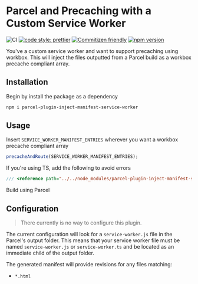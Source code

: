 # Parcel and Precaching with a Custom Service Worker

![CI](https://github.com/JSanchezIO/parcel-plugin-inject-manifest-service-worker/workflows/CI/badge.svg)
[![code style: prettier](https://img.shields.io/badge/code_style-prettier-ff69b4.svg?style=flat-square)](https://github.com/prettier/prettier)
[![Commitizen friendly](https://img.shields.io/badge/commitizen-friendly-brightgreen.svg)](http://commitizen.github.io/cz-cli/)
[![npm version](https://img.shields.io/npm/v/parcel-plugin-inject-manifest-service-worker)](https://img.shields.io/npm/v/parcel-plugin-inject-manifest-service-worker)

You've a custom service worker and want to support precaching using workbox. This will inject the
files outputted from a Parcel build as a workbox precache compliant array.

## Installation

Begin by install the package as a dependency

```sh
npm i parcel-plugin-inject-manifest-service-worker
```

## Usage

Insert `SERVICE_WORKER_MANIFEST_ENTRIES` wherever you want a workbox precache compliant array

```js
precacheAndRoute(SERVICE_WORKER_MANIFEST_ENTRIES);
```

If you're using TS, add the following to avoid errors

```js
/// <reference path="../../node_modules/parcel-plugin-inject-manifest-service-worker/index.d.ts" />
```

Build using Parcel

## Configuration

> There currently is no way to configure this plugin.

The current configuration will look for a `service-worker.js` file in the Parcel's output folder.
This means that your service worker file must be named `service-worker.js` or `service-worker.ts`
and be located as an immediate child of the output folder.

The generated manifest will provide revisions for any files matching:

- `*.html`
